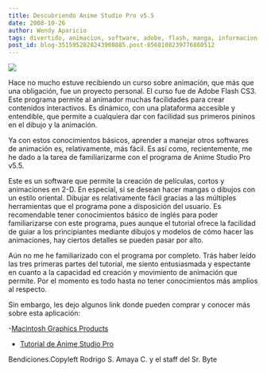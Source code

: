 ```yaml
---
title: Descubriendo Anime Studio Pro v5.5
date: 2008-10-26
author: Wendy Aparicio
tags: divertido, animacion, software, adobe, flash, manga, informacion, anime
post_id: blog-3515952828243908885.post-8568108239776860512
---
```


[![](http://3.bp.blogspot.com/_JbB9KsZ238w/SQVN_ZrWujI/AAAAAAAAAO4/gJO_9CdxrT0/s320/ANIME.JPG)](http://3.bp.blogspot.com/_JbB9KsZ238w/SQVN_ZrWujI/AAAAAAAAAO4/gJO_9CdxrT0/s1600-h/ANIME.JPG)

Hace no mucho estuve recibiendo un curso sobre animación, que más que una obligación, fue un proyecto personal. El curso fue de Adobe Flash CS3. Este programa permite al animador muchas facilidades para crear contenidos interactivos. Es dinámico, con una plataforma accesible y entendible, que permite a cualquiera dar con facilidad sus primeros pininos en el dibujo y la animación.

Ya con estos conocimientos básicos, aprender a manejar otros softwares de animación es, relativamente, más fácil. Es así como, recientemente, me he dado a la tarea de familiarizarme con el programa de Anime Studio Pro v5.5.

Este es un software que permite la creación de películas, cortos y animaciones en 2-D. En especial, si se desean hacer mangas o dibujos con un estilo oriental. Dibujar es relativamente fácil gracias a las múltiples herramientas que el programa pone a disposición del usuario. Es recomendable tener conocimientos básico de inglés para poder familiarizarse con este programa, pues aunque el tutorial ofrece la facilidad de guiar a los principiantes mediante dibujos y modelos de cómo hacer las animaciones, hay ciertos detalles se pueden pasar por alto.

Aún no me he familiarizado con el programa por completo. Trás haber leído las tres primeras partes del tutorial, me siento entusiasmada y espectante en cuanto a la capacidad ed creación y movimiento de animación que permite. Por el momento es todo hasta no tener conocimientos más amplios al respecto.

Sin embargo, les dejo algunos link donde pueden comprar y conocer más sobre esta aplicación:

-[Macintosh Graphics Products](http://my.smithmicro.com/mac/graphics.html)

- [Tutorial de Anime Studio Pro](http://www.tutoriales-gratis.com/busqueda.php?buscar=anime%20studio%20pro)

Bendiciones.Copyleft Rodrigo S. Amaya C. y el staff del Sr. Byte